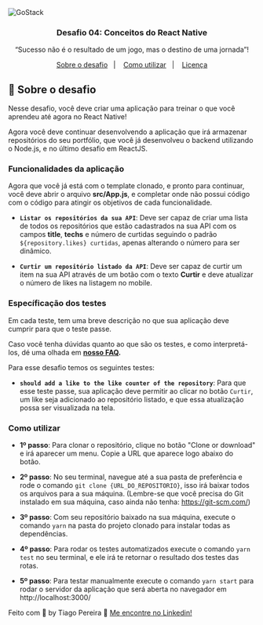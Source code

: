 <img alt="GoStack" src="https://storage.googleapis.com/golden-wind/bootcamp-gostack/header-desafios.png" />

<h3 align="center">
  Desafio 04: Conceitos do React Native
</h3>

<p align="center">“Sucesso não é o resultado de um jogo, mas o destino de uma jornada”!</blockquote>

<p align="center">
  <a href="#rocket-sobre-o-desafio">Sobre o desafio</a>&nbsp;&nbsp;&nbsp;|&nbsp;&nbsp;&nbsp;
  <a href="#como-utilizar">Como utilizar</a>&nbsp;&nbsp;&nbsp;|&nbsp;&nbsp;&nbsp;
  <a href="#memo-licença">Licença</a>
</p>

## :rocket: Sobre o desafio

Nesse desafio, você deve criar uma aplicação para treinar o que você aprendeu até agora no React Native!

Agora você deve continuar desenvolvendo a aplicação que irá armazenar repositórios do seu portfólio, que você já desenvolveu o backend utilizando o Node.js, e no último desafio em ReactJS.

### Funcionalidades da aplicação

Agora que você já está com o template clonado, e pronto para continuar, você deve abrir o arquivo **src/App.js**, e completar onde não possui código com o código para atingir os objetivos de cada funcionalidade.

- **`Listar os repositórios da sua API`**: Deve ser capaz de criar uma lista de todos os repositórios que estão cadastrados na sua API com os campos **title**, **techs** e número de curtidas seguindo o padrão `${repository.likes} curtidas`, apenas alterando o número para ser dinâmico.

- **`Curtir um repositório listado da API`**: Deve ser capaz de curtir um item na sua API através de um botão com o texto **Curtir** e deve atualizar o número de likes na listagem no mobile.

### Específicação dos testes

Em cada teste, tem uma breve descrição no que sua aplicação deve cumprir para que o teste passe.

Caso você tenha dúvidas quanto ao que são os testes, e como interpretá-los, dé uma olhada em **[nosso FAQ](https://github.com/Rocketseat/bootcamp-gostack-desafios/tree/master/faq-desafios).**

Para esse desafio temos os seguintes testes:

- **`should add a like to the like counter of the repository`**: Para que esse teste passe, sua aplicação deve permitir ao clicar no botão `Curtir`, um like seja adicionado ao repositório listado, e que essa atualização possa ser visualizada na tela.


### Como utilizar

- **1º passo**: Para clonar o repositório, clique no botão "Clone or download" e irá aparecer um menu. Copie a URL que aparece logo abaixo do botão.

- **2º passo**: No seu terminal, navegue até a sua pasta de preferência e rode o comando `git clone {URL_DO_REPOSITORIO}`, isso irá baixar todos os arquivos para a sua máquina. (Lembre-se que você precisa do Git instalado em sua máquina, caso ainda não tenha: https://git-scm.com/)

- **3º passo**: Com seu repositório baixado na sua máquina, execute o comando `yarn` na pasta do projeto clonado para instalar todas as dependências.

- **4º passo**: Para rodar os testes automatizados execute o comando `yarn test` no seu terminal, e ele irá te retornar o resultado dos testes das rotas.

- **5º passo**: Para testar manualmente execute o comando `yarn start` para rodar o servidor da aplicação que será aberta no navegador em http://localhost:3000/


Feito com 💜 by Tiago Pereira :wave: [Me encontre no Linkedin!](https://www.linkedin.com/in/sipereira/)
